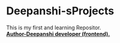 # Deepanshi-sProjects
This is my first and learning Repositor.
<br>
<u><b>Author-Deepanshi developer (frontend).</b></u>
